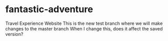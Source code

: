 # fantastic-adventure
Travel Experience Website
This is the new test branch where we will make changes to the master branch
When I change this, does it affect the saved version?
